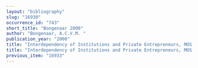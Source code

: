 ```yaml
---
layout: "bibliography"
slug: "16930"
occurrence_id: "743"
short_title: "Bongenaar 2000"
author: "Bongenaar, A.C.V.M. "
publication_year: "2000"
title: "Interdependency of Institutions and Private Entrepreneurs, MOS Studies 2 (Istanbul, Leiden)"
title: "Interdependency of Institutions and Private Entrepreneurs, MOS Studies 2 (Istanbul, Leiden)"
previous_item: "16933"
---
```

